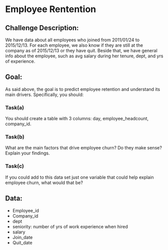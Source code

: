 # Employee Rentention

## Challenge Description:

We have data about all employees who joined from 2011/01/24 to 2015/12/13. For each employee, we also know if they are still at the company as of 2015/12/13 or they have quit. Beside that, we have general info about the employee, such as avg salary during her tenure, dept, and yrs of experience.

## Goal:

As said above, the goal is to predict employee retention and understand its main drivers. Specifically, you should:

### Task(a)

You should create a table with 3 columns: day, employee_headcount, company_id.

### Task(b)

What are the main factors that drive employee churn? Do they make sense? Explain your findings.

### Task(c)

If you could add to this data set just one variable that could help explain employee churn, what would that be?

## Data:

- Employee_id
- Company_id
- dept
- seniority: number of yrs of work experience when hired
- salary
- Join_date
- Quit_date